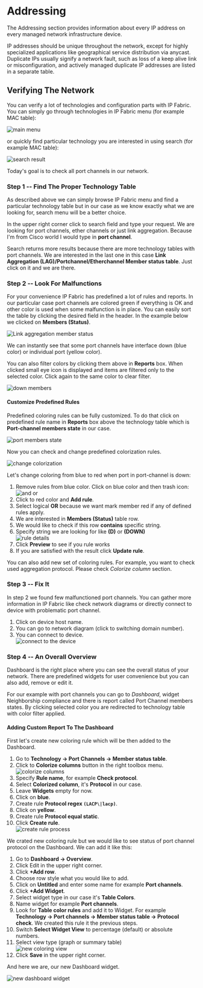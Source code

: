 # Addressing

The Addressing section provides information about every IP address on
every managed network infrastructure device.

IP addresses should be unique throughout the network, except for highly
specialized applications like geographical service distribution via
anycast. Duplicate IPs usually signify a network fault, such as loss of
a keep alive link or misconfiguration, and actively managed duplicate IP
addresses are listed in a separate table.

## Verifying The Network

You can verify a lot of technologies and configuration parts with IP
Fabric. You can simply go through technologies in IP Fabric menu (for
example MAC table):

![main menu](addressing/menu.png)

or quickly find particular technology you are interested in using search
(for example MAC table):

![search result](addressing/1878327429.png)

Today's goal is to check all port channels in our network.

### Step 1 -- Find The Proper Technology Table

As described above we can simply browse IP Fabric menu and find a
particular technology table but in our case as we know exactly what we
are looking for, search menu will be a better choice.

In the upper right corner click to search field and type your request.
We are looking for port channels, ether channels or just link
aggregation. Because I'm from Cisco world I would type in **port
channel**.

Search returns more results because there are more technology tables
with port channels. We are interested in the last one in this case
**Link Aggregation (LAG)/Portchannel/Etherchannel Member status table**.
Just click on it and we are there.

### Step 2 -- Look For Malfunctions

For your convenience IP Fabric has predefined a lot of rules and
reports. In our particular case port channels are colored green if
everything is OK and other color is used when some malfunction is in
place. You can easily sort the table by clicking the desired field in
the header. In the example below we clicked on **Members (Status)**.

![Link aggregation member status](addressing/1878327426.png)

We can instantly see that some port channels have interface down (blue
color) or individual port (yellow color).

You can also filter colors by clicking them above in **Reports** box.
When clicked small eye icon is displayed and items are filtered only to
the selected color. Click again to the same color to clear filter.

![down members](addressing/1878327411.png)

#### Customize Predefined Rules

Predefined coloring rules can be fully customized. To do that click on
predefined rule name in **Reports** box above the technology table
which is **Port-channel members state** in our case.

![port members state](addressing/1878327423.png)

Now you can check and change predefined colorization rules.

![change colorization](addressing/1878327420.png)

Let's change coloring from blue to red when port in port-channel is
down:

1. Remove rules from blue color. Click on blue color and then trash
   icon:  
     ![and or](addressing/1878327417.png)
2. Click to red color and **Add rule**.
3. Select logical **OR** because we want mark member red if any of
   defined rules apply.
4. We are interested in **Members (Status)** table row.
5. We would like to check if this row **contains** specific string.
6. Specify string we are looking for like **(D)** or **(DOWN)**  
     ![rule details](addressing/1878327402.png)
7. Click **Preview** to see if you rule works
8. If you are satisfied with the result click **Update rule**.

You can also add new set of coloring rules. For example, you want to check used
aggregation protocol. Please check *Colorize column* section.

### Step 3 -- Fix It

In step 2 we found few malfunctioned port channels. You can gather more
information in IP Fabric like check network diagrams or directly connect to
device with problematic port channel.

1. Click on device host name.
2. You can go to network diagram (click to switching domain number).
3. You can connect to device.  
    ![connect to the device](addressing/1878327414.png)

### Step 4 -- An Overall Overview

Dashboard is the right place where you can see the overall status of
your network. There are predefined widgets for user convenience but you
can also add, remove or edit it.

For our example with port channels you can go to *Dashboard*, widget
Neighborship compliance and there is report called Port Channel members
states. By clicking selected color you are redirected to technology
table with color filter applied.

#### Adding Custom Report To The Dashboard

First let's create new coloring rule which will be then added to the
Dashboard.

1. Go to **Technology → Port Channels → Member status table**.
2. Click to **Colorize columns** button in the right toolbox menu.  
     ![colorize columns](addressing/1878327405.png)
3. Specify **Rule name**, for example **Check protocol**.
4. Select **Colorized column**, it's **Protocol** in our case.
5. Leave **Widgets** empty for now.
6. Click on **blue**.
7. Create rule **Protocol regex `(LACP\|lacp)`**.
8. Click on **yellow**.
9. Create rule **Protocol equal static**.
10. Click **Create rule**.  
      ![create rule process](addressing/1878327399.png)

We crated new coloring rule but we would like to see status of port
channel protocol on the Dashboard. We can add it like this:

1. Go to **Dashboard → Overview**.
2. Click Edit in the upper right corner.
3. Click **+Add row**.
4. Choose row style what you would like to add.
5. Click on **Untitled** and enter some name for example **Port
   channels**.
6. Click **+Add Widget**.
7. Select widget type in our case it's **Table Colors**.
8. Name widget for example **Port channels**.
9. Look for **Table color rules** and add it to Widget. For example
   **Technology → Port channels → Member status table → Protocol check**.
   We created this rule it the previous steps.
10. Switch **Select Widget View** to percentage (default) or absolute
    numbers.
11. Select view type (graph or summary table)  
      ![new coloring view](addressing/1878327396.png)
12. Click **Save** in the upper right corner.

And here we are, our new Dashboard widget.

![new dashboard widget](addressing/1878327393.png)
